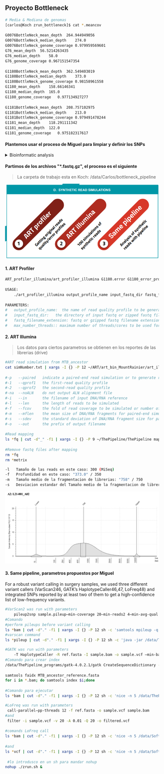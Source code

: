 ## Proyecto Bottleneck

~~~ bash
# Media & Mediana de genomas
[carlos@Koch zrun_bottleneck]$ cat *.meancov

G0076BottleNeck_mean_depth	264.944949056
G0076BottleNeck_median_depth	274.0
G0076BottleNeck_genome_coverage	0.979959569601
G76_mean_depth	56.5214263435
G76_median_depth	58.0
G76_genome_coverage	0.967151547354

G1180BottleNeck_mean_depth	362.549403019
G1180BottleNeck_median_depth	373.0
G1180BottleNeck_genome_coverage	0.98158961558
G1180_mean_depth	158.66146341
G1180_median_depth	165.0
G1180_genome_coverage	0.977134927277

G1181BottleNeck_mean_depth	208.757102975
G1181BottleNeck_median_depth	213.0
G1181BottleNeck_genome_coverage	0.979491478244
G1181_mean_depth	118.291111342
G1181_median_depth	122.0
G1181_genome_coverage	0.975182317617
~~~

#### Plantemos usar el proceso de Miguel para limpiar y definir los SNPs
<details>
<summary>Bioinformatic analysis</summary>

Read preprocessing was done using fastp40 to scan reads and trim low-quality ends with a mean window quality <20. We then used Kraken41 to taxonomically classify reads by means of a custom database, only keeping MTBC sequences to avoid false variants arising due to contaminant DNA. Filtered reads were mapped with BWA42 to a predicted MTBC ancestor reference sequence43 using default parameters, and processed using samtools44 and Picard45. After that, we scanned for optical and PCR duplicates to remove them, as this helps to reduce the number of artifactual variants in low-frequency ranges. Variant calling for sputum samples was carried out using the software and parameters from the calling module of the pipeline validated for sputum sample cultures at the IBV-CSIC (available at https://gitlab.com/tbgenomicsunit/ThePipeline).

For a robust variant calling in surgery samples, we used three different variant callers (VarScan246, GATK’s HaplotypeCaller46,47, LoFreq48) and integrated SNPs reported by at least two of them to get a high-confidence list of low-frequency variants. VarScan2 was run with parameters “pileup2snp sample.pileup—min-coverage 20—min-reads2 4—min-avg-qual 20—min-var-freq 0.01—min-freq-for-hom 0.9—strand-filter 1”, GATK was run with parameters “-T HaplotypeCaller -R ref.fasta -I sample.bam -o sample.vcf—min-base-quality-score 20 -ploidy 1” and LoFreq was run with parameters “call-parallel—pp-threads 12 -f ref.fasta -o sample.vcf sample.bam” and “filter -i sample.vcf -v 20 -A 0.01 -Q 20 -o filtered.vcf”.

From the initial list of variants, we applied a mapping filter that discarded variants that arose in repetitive genomic regions like the PE/PPE families or phages49. To establish a threshold that discarded additional false variants, we performed a synthetic read simulation. Using the ART software package50, we got the quality distribution and error profiles of our samples (using art_profiler_illumina with default parameters), and simulated 100 sequencing runs with the data (art_illumina -p −1 profile.txt -2 profile.txt -na -iref.fasta -l 150 -f 1000 -m 280 -s 137 -o out.fas). By analyzing simulations with the same pipeline, we defined a ~3% minimum frequency threshold to validate a variant in surgery samples. In addition, we extended our mapping filter to new regions that showed high-frequency SNPs in the simulations and were due to systematic mapping errors to the predicted ancestor, especially in Lineage 2 strains (see Supplementary Data 2 for a list of discarded genomic features).
</details>

#### Partimos de los archivos "*.fastq.gz", el proceso es el siguiente
> La carpeta de trabajo esta en Koch: /data/Carlos/bottleneck_pipeline

![](assets/Proyecto_Bottleneck-2563199e.png)


#### 1. ART Profiler
~~~ bash
ART_profiler_illumina/art_profiler_illumina G1180.error G1180_error_profile/ fastq

USAGE:
	./art_profiler_illumina output_profile_name input_fastq_dir fastq_filename_extension [max_number_threads]

PARAMETERS:
#	output_profile_name:  the name of read quality profile to be generated
#	input_fastq_dir:   the directory of input fastq or zipped fastq files
#	fastq_filename_extension: fastq or gzipped fastq filename extension
#	max_number_threads:: maximum number of threads/cores to be used for the run (default: all cores)

~~~

#### 2. ART Illumina
> Los datos para ciertos parametros se obtienen en los reportes de las librerias (drive)

~~~ bash
#ART read simulation from MTB_ancestor
cat simNumber.txt | xargs -I {} -P 12 ~/ART/art_bin_MountRainier/art_illumina -p -1 G1180.error.txt -2 G1180.error.txt -na -i MTB_ancestor_reference.fasta -l 300 -f 350 -m 750 -s 500 -o sim{}\_R

#-p   --paired   indicate a paired-end read simulation or to generate reads from both ends of amplicons
#-1   --qprof1   the first-read quality profile
#-2   --qprof2   the second-read quality profile
#-na  --noALN    do not output ALN alignment file
#-i   --in       the filename of input DNA/RNA reference
#-l   --len      the length of reads to be simulated
#-f   --fcov     the fold of read coverage to be simulated or number of reads/read pairs generated for each amplicon
#-m   --mflen    the mean size of DNA/RNA fragments for paired-end simulations
#-s   --sdev     the standard deviation of DNA/RNA fragment size for paired-end simulations
#-o   --out      the prefix of output filename

#Read mapping
ls *fq | cut -d"_" -f1 | xargs -I {} -P 9 ~/ThePipeline/ThePipeline mapping -f {}\_R1.fq {}\_R2.fq -p {} -t 2

#Remove fastq files after mapping
rm *fq
rm *metrix
~~~
~~~ bash
-l   Tamaño de las reads en este caso: 300 (MiSeq)
-f   Profundidad en este caso: "373.0" / 350
-m   Tamaño medio de la fragmentacion de librerias: "758" / 750
-s   Desviacion estandar del Tamaño medio de la fragmentacion de librerias: 500
~~~
![](assets/Proyecto_Bottleneck-58a235e8.png)

#### 3. Same pipeline, parametros propuestos por Miguel

For a robust variant calling in surgery samples, we used three different variant callers (VarScan246, GATK’s HaplotypeCaller46,47, LoFreq48) and integrated SNPs reported by at least two of them to get a high-confidence list of low-frequency variants.

~~~ sh
#VarScan2 was run with parameters
	pileup2snp sample.pileup—min-coverage 20—min-reads2 4—min-avg-qual 20—min-var-freq 0.01—min-freq-for-hom 0.9—strand-filter 1
#Comando
#perform pileups before variant calling
ls *bam | cut -d"." -f1 | xargs -I {} -P 12 sh -c 'samtools mpileup -q 30 -Q 20 -BOf /data/Databases/MTB_ancestor/MTB_ancestor_reference.fasta $1.sort.bam > "$1.pileup"' -- {}
#varscan command
ls *pileup | cut -d"." -f1 | xargs -I {} -P 12 sh -c 'java -jar /data/ThePipeline_programs/VarScan/VarScan.v2.3.7.jar pileup2snp $1.pileup  --min-coverage 20 --min-reads2 4 --min-avg-qual 20 --min-var-freq 0.01 --min-freq-for-hom 0.9 --p-value 99e-2 --strand-filter 1 > "$1.snp"' -- {}
~~~

~~~ sh
#GATK was run with parameters
	-T HaplotypeCaller -R ref.fasta -I sample.bam -o sample.vcf —min-base-quality-score 20 -ploidy 1
#Comando para crear index
/data/ThePipeline_programs/gatk-4.0.2.1/gatk CreateSequenceDictionary -R MTB_ancestor_reference.fasta

samtools faidx MTB_ancestor_reference.fasta
for i in *.bam; do samtools index $i;done

#Comando para ejecutar
ls *bam | cut -d"." -f1 | xargs -I {} -P 12 sh -c 'nice -n 5 /data/ThePipeline_programs/gatk-4.0.2.1/gatk HaplotypeCaller -R MTB_ancestor_reference.fasta -I $1.sort.bam -O $1.sample.vcf --min-base-quality-score 20 -ploidy 1' -- {}
~~~

~~~ sh
#LoFreq was run with parameters
 call-parallel—pp-threads 12 -f ref.fasta -o sample.vcf sample.bam
#and
 filter -i sample.vcf -v 20 -A 0.01 -Q 20 -o filtered.vcf

#comands LoFreq call
ls *bam | cut -d"." -f1 | xargs -I {} -P 12 sh -c 'nice -n 5 /data/Software/lofreq_star-2.1.3.1/bin/lofreq call-parallel --pp-threads 12 -f MTB_ancestor_reference.fasta -o $1.lofreq.vcf $1.sort.bam' -- {}

#and
ls *vcf | cut -d"." -f1 | xargs -I {} -P 12 sh -c 'nice -n 5 /data/Software/lofreq_star-2.1.3.1/bin/lofreq filter -i $1.lofreq.vcf -v 20 -A 0.01 -Q 20 -o $1.filtered.vcf' -- {}

 #lo introdusco en un sh para mandar nohup
nohup ./zrun.sh &
~~~

